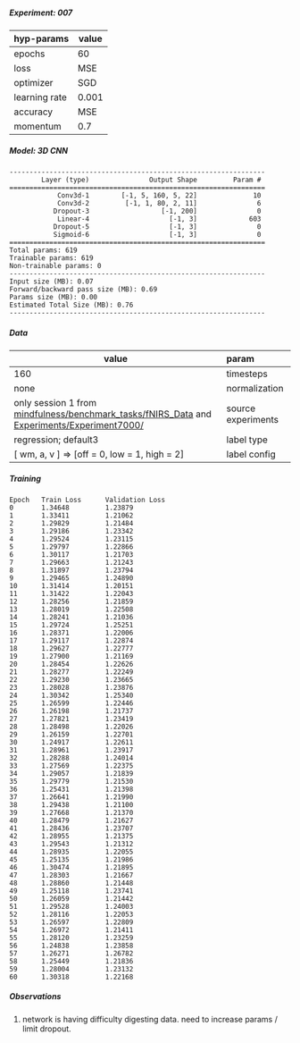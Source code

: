 ##### Experiment: 007


| hyp-params    | value                    |
| :------------ | ------------------------ |
| epochs        | 60                      |
| loss          | MSE |
| optimizer     | SGD                   |
| learning rate | 0.001                    |
| accuracy      | MSE            |
| momentum | 0.7 |

##### Model: 3D CNN

```
----------------------------------------------------------------
        Layer (type)               Output Shape         Param #
================================================================
            Conv3d-1        [-1, 5, 160, 5, 22]              10
            Conv3d-2         [-1, 1, 80, 2, 11]               6
           Dropout-3                  [-1, 200]               0
            Linear-4                    [-1, 3]             603
           Dropout-5                    [-1, 3]               0
           Sigmoid-6                    [-1, 3]               0
================================================================
Total params: 619
Trainable params: 619
Non-trainable params: 0
----------------------------------------------------------------
Input size (MB): 0.07
Forward/backward pass size (MB): 0.69
Params size (MB): 0.00
Estimated Total Size (MB): 0.76
----------------------------------------------------------------
```

##### Data

| value                                                        | param              |
| ------------------------------------------------------------ | :----------------- |
| 160                                                          | timesteps          |
| none                                                         | normalization      |
| only session 1 from [mindfulness/benchmark_tasks/fNIRS_Data](https://github.com/lmhirshf/mindfulness/tree/master/benchmark_tasks/data/fNIRS_Data) and [Experiments/Experiment7000/](https://github.com/lmhirshf/Experiments/Experiment7000/) | source experiments |
| regression; default3                                         | label type         |
| [ wm, a, v ] => [off = 0, low = 1, high = 2]                 | label config       |

##### Training

```
Epoch   Train Loss      Validation Loss
0       1.34648         1.23879
1       1.33411         1.21062
2       1.29829         1.21484
3       1.29186         1.23342
4       1.29524         1.23115
5       1.29797         1.22866
6       1.30117         1.21703
7       1.29663         1.21243
8       1.31897         1.23794
9       1.29465         1.24890
10      1.31414         1.20151
11      1.31422         1.22043
12      1.28256         1.21859
13      1.28019         1.22508
14      1.28241         1.21036
15      1.29724         1.25251
16      1.28371         1.22006
17      1.29117         1.22874
18      1.29627         1.22777
19      1.27900         1.21169
20      1.28454         1.22626
21      1.28277         1.22249
22      1.29230         1.23665
23      1.28028         1.23876
24      1.30342         1.25340
25      1.26599         1.22446
26      1.26198         1.21737
27      1.27821         1.23419
28      1.28498         1.22026
29      1.26159         1.22701
30      1.24917         1.22611
31      1.28961         1.23917
32      1.28288         1.24014
33      1.27569         1.22375
34      1.29057         1.21839
35      1.29779         1.21530
36      1.25431         1.21398
37      1.26641         1.21990
38      1.29438         1.21100
39      1.27668         1.21370
40      1.28479         1.21627
41      1.28436         1.23707
42      1.28955         1.21375
43      1.29543         1.21312
44      1.28935         1.22055
45      1.25135         1.21986
46      1.30474         1.21895
47      1.28303         1.21667
48      1.28860         1.21448
49      1.25118         1.23741
50      1.26059         1.21442
51      1.29528         1.24003
52      1.28116         1.22053
53      1.26597         1.22809
54      1.26972         1.21411
55      1.28120         1.23259
56      1.24838         1.23858
57      1.26271         1.26782
58      1.25449         1.21836
59      1.28004         1.23132
60      1.30318         1.22168
```

##### Observations

1. network is having difficulty digesting data. need to increase params / limit dropout.